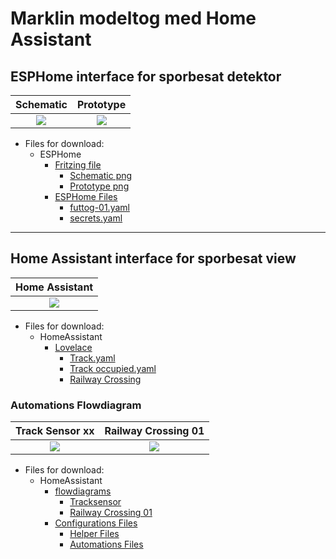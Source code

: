 # Marklin modeltog med Home Assistant

## ESPHome interface for sporbesat detektor

|Schematic|Prototype|
|:---:|:---:|
|![](./Images/Sk%C3%A6rmbillede%20fra%202023-03-27%2019-27-50.png)|![](./Images/Sk%C3%A6rmbillede%20fra%202023-03-27%2019-28-04.png) |

* Files for download:
  * ESPHome
    * [Fritzing file](./Fritzing/Spor_Interface_Marklin.fzz)
      * [Schematic png](./Images/Sk%C3%A6rmbillede%20fra%202023-03-27%2019-27-50.png)
      * [Prototype png](./Images/Sk%C3%A6rmbillede%20fra%202023-03-27%2019-28-04.png)
    * [ESPHome Files](./yaml/ESPHome/)
      * [futtog-01.yaml](./yaml/ESPHome/futtog-01.yaml)
      * [secrets.yaml](./yaml/ESPHome/secrets.yaml)

---

## Home Assistant interface for sporbesat view

|Home Assistant|
|:---:|
|![](./Images/Sk%C3%A6rmbillede%20fra%202023-03-29%2017-42-37.png)|

* Files for download:
  * HomeAssistant
    * [Lovelace](./yaml/HomeAssistant/lovelace/)
      * [Track.yaml](./yaml/HomeAssistant/lovelace/Track.yaml)
      * [Track occupied.yaml](./yaml/HomeAssistant/lovelace/Track%20occupied.yaml)
      * [Railway Crossing](./yaml/HomeAssistant/lovelace/Railway%20Crossing)

### Automations Flowdiagram

|Track Sensor xx|Railway Crossing 01|
|:---:|:---:|
|![](./Images/Sk%C3%A6rmbillede%20fra%202023-03-29%2020-56-39.png) |![](./Images/Sk%C3%A6rmbillede%20fra%202023-03-29%2020-08-42.png)|

* Files for download:
  * HomeAssistant
    * [flowdiagrams](./LibreOffice%20Draw/)
      * [Tracksensor](./LibreOffice%20Draw/TrackSensor_xx.odg)
      * [Railway Crossing 01](./LibreOffice%20Draw/Railway%20Crossing%2001.odg)
    * [Configurations Files](./yaml/HomeAssistant/Configuration/)
      * [Helper Files](./yaml/HomeAssistant/Helpers/)
      * [Automations Files](./yaml/HomeAssistant/Automations/)
